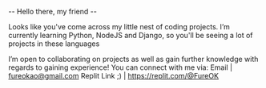 -- Hello there, my friend --

Looks like you've come across my little nest of coding projects. I’m currently learning Python, NodeJS and Django, so you'll be seeing a lot of projects in these languages

I’m open to collaborating on projects as well as gain further knowledge with regards to gaining experience! You can connect with me via:
Email | fureokao@gmail.com
Replit Link ;) | https://replit.com/@FureOK




<!---
FureOk/FureOk is a ✨ special ✨ repository because its `README.md` (this file) appears on your GitHub profile.
You can click the Preview link to take a look at your changes.
--->
